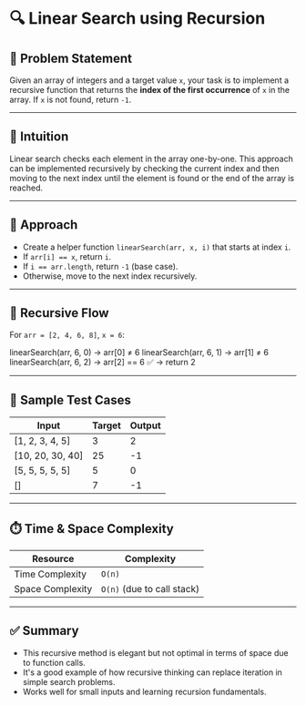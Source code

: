 # 🔍 Linear Search using Recursion

## 📘 Problem Statement

Given an array of integers and a target value `x`, your task is to implement a recursive function that returns the **index of the first occurrence** of `x` in the array. If `x` is not found, return `-1`.

---

## 🧠 Intuition

Linear search checks each element in the array one-by-one. This approach can be implemented recursively by checking the current index and then moving to the next index until the element is found or the end of the array is reached.

---

## 🔧 Approach

- Create a helper function `linearSearch(arr, x, i)` that starts at index `i`.
- If `arr[i] == x`, return `i`.
- If `i == arr.length`, return `-1` (base case).
- Otherwise, move to the next index recursively.

---

## 🔁 Recursive Flow

For `arr = [2, 4, 6, 8]`, `x = 6`:

linearSearch(arr, 6, 0) → arr[0] ≠ 6
linearSearch(arr, 6, 1) → arr[1] ≠ 6
linearSearch(arr, 6, 2) → arr[2] == 6 ✅
→ return 2


---

## 🧪 Sample Test Cases

| Input             | Target | Output |
|------------------|--------|--------|
| [1, 2, 3, 4, 5]   | 3      | 2      |
| [10, 20, 30, 40]  | 25     | -1     |
| [5, 5, 5, 5, 5]   | 5      | 0      |
| []               | 7      | -1     |

---

## ⏱️ Time & Space Complexity

| Resource         | Complexity        |
|------------------|-------------------|
| Time Complexity  | `O(n)`            |
| Space Complexity | `O(n)` (due to call stack) |

---

## ✅ Summary

- This recursive method is elegant but not optimal in terms of space due to function calls.
- It's a good example of how recursive thinking can replace iteration in simple search problems.
- Works well for small inputs and learning recursion fundamentals.
